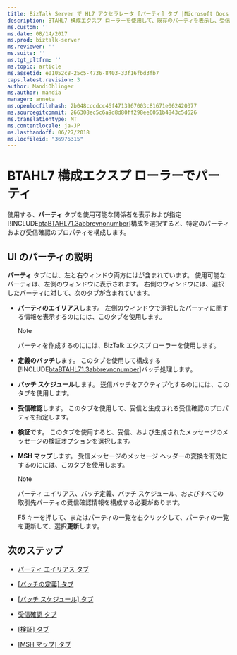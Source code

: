 ```yaml
---
title: BizTalk Server で HL7 アクセラレータ [パーティ] タブ |Microsoft Docs
description: BTAHL7 構成エクスプ ローラーを使用して、既存のパーティを表示し、受信確認を BizTalk Server の構成
ms.custom: ''
ms.date: 08/14/2017
ms.prod: biztalk-server
ms.reviewer: ''
ms.suite: ''
ms.tgt_pltfrm: ''
ms.topic: article
ms.assetid: e01052c8-25c5-4736-8403-33f16fbd3fb7
caps.latest.revision: 3
author: MandiOhlinger
ms.author: mandia
manager: anneta
ms.openlocfilehash: 2b048cccdcc46f4713967003c81671e062420377
ms.sourcegitcommit: 266308ec5c6a9d8d80ff298ee6051b4843c5d626
ms.translationtype: MT
ms.contentlocale: ja-JP
ms.lasthandoff: 06/27/2018
ms.locfileid: "36976315"
---
```

# <a name="parties-in-btahl7-configuration-explorer"></a>BTAHL7 構成エクスプ ローラーでパーティ
使用する、**パーティ** タブを使用可能な関係者を表示および指定[!INCLUDE[btaBTAHL71.3abbrevnonumber](../../includes/btabtahl71-3abbrevnonumber-md.md)]構成を選択すると、特定のパーティおよび受信確認のプロパティを構成します。 

## <a name="parties-ui-explained"></a>UI のパーティの説明
**パーティ** タブには、左と右ウィンドウ両方にはが含まれています。 使用可能なパーティは、左側のウィンドウに表示されます。 右側のウィンドウには、選択したパーティに対して、次のタブが含まれています。  
  
- **パーティのエイリアス**します。 左側のウィンドウで選択したパーティに関する情報を表示するのにには、このタブを使用します。  
  
  > [!NOTE]
  >  パーティを作成するのにには、BizTalk エクスプ ローラーを使用します。  
  
- **定義のバッチ**します。 このタブを使用して構成する[!INCLUDE[btaBTAHL71.3abbrevnonumber](../../includes/btabtahl71-3abbrevnonumber-md.md)]バッチ処理します。  
  
- **バッチ スケジュール**します。 送信バッチをアクティブ化するのにには、このタブを使用します。  
  
- **受信確認**します。 このタブを使用して、受信と生成される受信確認のプロパティを指定します。  
  
- **検証**です。 このタブを使用すると、受信、および生成されたメッセージのメッセージの検証オプションを選択します。  
  
- **MSH マップ**します。 受信メッセージのメッセージ ヘッダーの変換を有効にするのにには、このタブを使用します。  
  
  > [!NOTE]
  >  パーティ エイリアス、バッチ定義、バッチ スケジュール、およびすべての取引先パーティの受信確認情報を構成する必要があります。  
  > 
  >  F5 キーを押して、またはパーティの一覧を右クリックして、パーティの一覧を更新して、選択**更新**します。  
  
## <a name="next-steps"></a>次のステップ  
  
-   [パーティ エイリアス タブ](../../adapters-and-accelerators/accelerator-hl7/party-aliases-tab.md)  
  
-   [[バッチの定義] タブ](../../adapters-and-accelerators/accelerator-hl7/batch-definition-tab.md)  
  
-   [[バッチ スケジュール] タブ](../../adapters-and-accelerators/accelerator-hl7/batch-schedule-tab.md)  
  
-   [受信確認 タブ](../../adapters-and-accelerators/accelerator-hl7/acknowledgment-tab.md)  
  
-   [[検証] タブ](../../adapters-and-accelerators/accelerator-hl7/validation-tab.md)  
  
-   [[MSH マップ] タブ](../../adapters-and-accelerators/accelerator-hl7/msh-map-tab.md)
